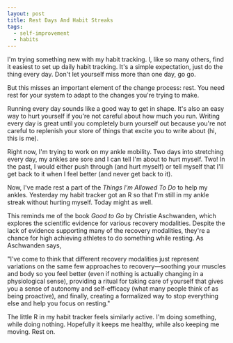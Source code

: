 ```yaml
---
layout: post
title: Rest Days And Habit Streaks
tags:
  - self-improvement
  - habits
---
```

I'm trying something new with my habit tracking. I, like so many others, find it easiest to set up daily habit tracking. It's a simple expectation, just do the thing every day. Don't let yourself miss more than one day, go go. 

But this misses an important element of the change process: rest. You need rest for your system to adapt to the changes you're trying to make. 

Running every day sounds like a good way to get in shape. It's also an easy way to hurt yourself if you're not careful about how much you run. Writing every day is great until you completely burn yourself out because you're not careful to replenish your store of things that excite you to write about (hi, this is me). 

Right now, I'm trying to work on my ankle mobility. Two days into stretching every day, my ankles are sore and I can tell I'm about to hurt myself. Two! In the past, I would either push through (and hurt myself) or tell myself that I'll get back to it when I feel better (and never get back to it). 

Now, I've made rest a part of the *Things I'm Allowed To Do* to help my ankles. Yesterday my habit tracker got an R so that I'm still in my ankle streak without hurting myself. Today might as well. 

This reminds me of the book *Good to Go* by Christie Aschwanden, which explores the scientific evidence for various recovery modalities. Despite the lack of evidence supporting many of the recovery modalities, they're a chance for high achieving athletes to do something while resting. As Aschwanden says, 

"I’ve come to think that different recovery modalities just represent variations on the same few approaches to recovery—soothing your muscles and body so you feel better (even if nothing is actually changing in a physiological sense), providing a ritual for taking care of yourself that gives you a sense of autonomy and self-efficacy (what many people think of as being proactive), and finally, creating a formalized way to stop everything else and help you focus on resting." 

The little R in my habit tracker feels similarly active. I'm doing something, while doing nothing. Hopefully it keeps me healthy, while also keeping me moving. Rest on. 